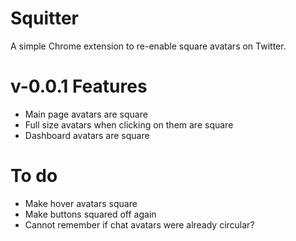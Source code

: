 # Squitter

A simple Chrome extension to re-enable square avatars on Twitter.

# v-0.0.1 Features

  - Main page avatars are square
  - Full size avatars when clicking on them are square
  - Dashboard avatars are square

# To do
  - Make hover avatars square
  - Make buttons squared off again
  - Cannot remember if chat avatars were already circular?

